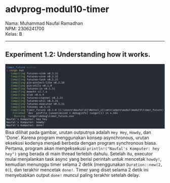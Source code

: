 # advprog-modul10-timer

Nama: Muhammad Naufal Ramadhan <br>
NPM: 2306241700 <br>
Kelas: B
<hr>

## Experiment 1.2: Understanding how it works.
![experiment 1.2](/images/exp1.2.png)
Bisa dilihat pada gambar, urutan outputnya adalah `Hey Hey`, `Howdy`, dan 'Done'. Karena program menggunakan konsep asynchronous, urutan eksekusi kodenya menjadi berbeda dengan program synchronous biasa. Pertama, program akan mengeksekusi `println!("Naufal's Komputer: hey hey")` yang berada di main thread terlebih dahulu. Setelah itu, executor mulai menjalankan task async yang berisi perintah untuk mencetak `howdy!`, kemudian menunggu timer selama 2 detik (menggunakan `Duration::new(2, 0)`), dan terakhir mencetak `done!`. Timer yang diset selama 2 detik ini menyebabkan output `done!` muncul paling terakhir setelah delay.
